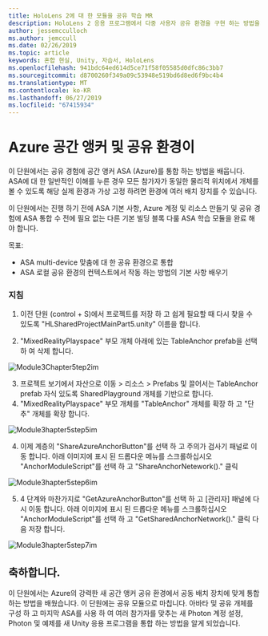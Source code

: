 ```yaml
---
title: HoloLens 2에 대 한 모듈을 공유 학습 MR
description: HoloLens 2 응용 프로그램에서 다중 사용자 공유 환경을 구현 하는 방법을 알아보려면이 과정을 완료 합니다.
author: jessemcculloch
ms.author: jemccull
ms.date: 02/26/2019
ms.topic: article
keywords: 혼합 현실, Unity, 자습서, HoloLens
ms.openlocfilehash: 941bdc64ed614d5ce71f58f05585d0dfc86c3bb7
ms.sourcegitcommit: d8700260f349a09c53948e519bd6d8ed6f9bc4b4
ms.translationtype: MT
ms.contentlocale: ko-KR
ms.lasthandoff: 06/27/2019
ms.locfileid: "67415934"
---
```

# <a name="azure-spatial-anchors-and-shared-experiences"></a>Azure 공간 앵커 및 공유 환경이

이 단원에서는 공유 경험에 공간 앵커 ASA (Azure)를 통합 하는 방법을 배웁니다. ASA에 대 한 일반적인 이해를 누른 경우 모든 참가자가 동일한 물리적 위치에서 개체를 볼 수 있도록 해당 실제 환경과 가상 고정 하려면 환경에 여러 배치 장치를 수 있습니다.

이 단원에서는 진행 하기 전에 ASA 기본 사항, Azure 계정 및 리소스 만들기 및 공유 경험에 ASA 통합 수 전에 필요 없는 다른 기본 빌딩 블록 다룰 ASA 학습 모듈을 완료 해야 합니다.

목표:

- ASA multi-device 맞춤에 대 한 공유 환경으로 통합
- ASA 로컬 공유 환경의 컨텍스트에서 작동 하는 방법의 기본 사항 배우기

### <a name="instructions"></a>지침

1. 이전 단원 (control + S)에서 프로젝트를 저장 하 고 쉽게 필요할 때 다시 찾을 수 있도록 "HLSharedProjectMainPart5.unity" 이름을 합니다.

2. "MixedRealityPlayspace" 부모 개체 아래에 있는 TableAnchor prefab을 선택 하 여 삭제 합니다.

![Module3Chapter5tep2im](images/module3chapter5step2im.PNG)



3.  프로젝트 보기에서 자산으로 이동 > 리소스 > Prefabs 및 끌어서는 TableAnchor prefab 자식 있도록 SharedPlayground 개체를 기반으로 합니다.
4.  "MixedRealityPlayspace" 부모 개체를 "TableAnchor" 개체를 확장 하 고 "단추" 개체를 확장 합니다. 

![Module3hapter5step5im](images/module3chapter5step5im.PNG)

4. 이제 계층의 "ShareAzureAnchorButton"를 선택 하 고 주의가 검사기 패널로 이동 합니다. 아래 이미지에 표시 된 드롭다운 메뉴를 스크롤하십시오 "AnchorModuleScript"를 선택 하 고 "ShareAnchorNetework()." 클릭

![Module3hapter5step6im](images/module3chapter5step6im.PNG)

5. 4 단계와 마찬가지로 "GetAzureAnchorButton"를 선택 하 고 [관리자] 패널에 다시 이동 합니다. 아래 이미지에 표시 된 드롭다운 메뉴를 스크롤하십시오 "AnchorModuleScript"를 선택 하 고 "GetSharedAnchorNetwork()." 클릭 다음 저장 합니다.

![Module3hapter5step7im](images/module3chapter5step7im.PNG)




## <a name="congratulations"></a>축하합니다.

이 단원에서는 Azure의 강력한 새 공간 앵커 공유 환경에서 공동 배치 장치에 맞게 통합 하는 방법을 배웠습니다. 이 단원에는 공유 모듈으로 마칩니다. 아바타 및 공유 개체를 구성 하 고 마지막 ASA를 사용 하 여 여러 참가자를 맞추는 새 Photon 계정 설정, Photon 및 예제를 새 Unity 응용 프로그램을 통합 하는 방법을 알게 되었습니다. 

